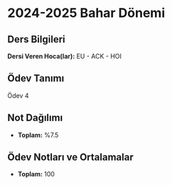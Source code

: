 # 2024-2025 Bahar Dönemi

## Ders Bilgileri
**Dersi Veren Hoca(lar):** EU - ACK - HOI

## Ödev Tanımı
Ödev 4

## Not Dağılımı
* **Toplam:** %7.5

## Ödev Notları ve Ortalamalar
- **Toplam:** 100



 